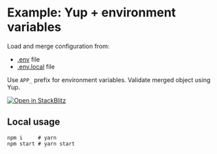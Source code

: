 # Example: Yup + environment variables

Load and merge configuration from:
 
* [.env](.env) file
* [.env.local](.env.local) file

Use `APP_` prefix for environment variables. Validate merged object using Yup.

[![Open in StackBlitz](https://developer.stackblitz.com/img/open_in_stackblitz.svg)](https://stackblitz.com/github/mckacz/omniconfig/tree/main/examples/yup-dotenv-process-env)

## Local usage

```shell
npm i     # yarn
npm start # yarn start
```
